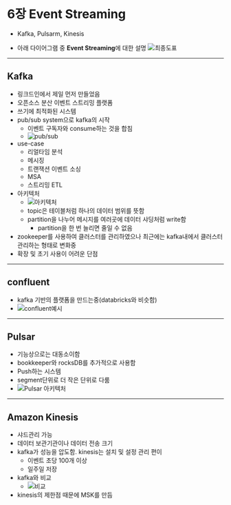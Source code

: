 # 6장 Event Streaming

- Kafka, Pulsarm, Kinesis

- 아래 다이어그램 중 **Event Streaming**에 대한 설명
![최종도표](https://img1.daumcdn.net/thumb/R1280x0.fjpg/?fname=http://t1.daumcdn.net/brunch/service/user/3hD/image/Pooto4-Wi0R5dsKZCrFkh5mCSEM)

---

## Kafka

- 링크드인에서 제일 먼저 만들었음
- 오픈소스 분산 이벤트 스트리밍 플랫폼
- 쓰기에 최적화된 시스템
- pub/sub system으로 kafka의 시작
  - 이벤트 구독자와 consume하는 것을 합침
  - ![pub/sub](https://docs.cloudera.com/cdp-private-cloud-base/7.1.3/kafka-overview/images/kafka-publish-subscribe.png)
- use-case
  - 리얼타임 분석
  - 메시징
  - 트랜잭션 이벤트 소싱
  - MSA
  - 스트리밍 ETL
- 아키텍처
  - ![아키텍처](https://daxg39y63pxwu.cloudfront.net/images/blog/apache-kafka-architecture-/image_7224627121625733881346.png)
  - topic은 테이블처럼 하나의 데이터 범위를 뜻함
  - partition을 나누어 메시지를 여러곳에 데이터 샤딩처럼 write함
    - partition을 한 번 늘리면 줄일 수 없음
- zookeeper를 사용하여 클러스터를 관리하였으나 최근에는 kafka내에서 클러스터 관리하는 형태로 변화중
- 확장 및 초기 사용이 어려운 단점

---

## confluent

- kafka 기반의 플랫폼을 만드는중(databricks와 비슷함)
- ![confluent예시](https://cdn.confluent.io/wp-content/uploads/Screen-Shot-2021-01-25-at-5.25.56-PM.png)

---

## Pulsar

- 기능상으로는 대동소이함
- bookkeeper와 rocksDB를 추가적으로 사용함
- Push하는 시스템
- segment단위로 더 작은 단위로 다룸
- ![Pulsar 아키텍처](https://miro.medium.com/max/960/1*MavPutMXlQkk2epF5R-fkA.png)

---

## Amazon Kinesis

- 샤드관리 가능
- 데이터 보관기관이나 데이터 전송 크기
- kafka가 성능을 압도함. kinesis는 설치 및 설정 관리 편이
  - 이벤트 초당 100개 이상
  - 일주일 저장
- kafka와 비교
  - ![비교](https://user-images.githubusercontent.com/26623547/127007955-637cd05e-6c2f-4ade-9b4e-570d7257b8a4.png)
- kinesis의 제한점 때문에 MSK를 만듬
